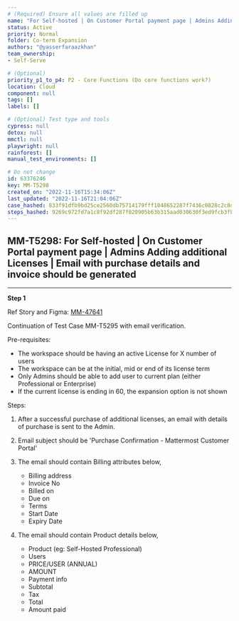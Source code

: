```yaml
---
# (Required) Ensure all values are filled up
name: "For Self-hosted | On Customer Portal payment page | Admins Adding additional Licenses | Email with purchase details and invoice should be generated"
status: Active
priority: Normal
folder: Co-term Expansion
authors: "@yasserfaraazkhan"
team_ownership: 
- Self-Serve

# (Optional)
priority_p1_to_p4: P2 - Core Functions (Do core functions work?)
location: Cloud
component: null
tags: []
labels: []

# (Optional) Test type and tools
cypress: null
detox: null
mmctl: null
playwright: null
rainforest: []
manual_test_environments: []

# Do not change
id: 63376246
key: MM-T5298
created_on: "2022-11-16T15:34:06Z"
last_updated: "2022-11-16T21:04:06Z"
case_hashed: 833f91dfb9bd25ce2560db75714179fff1048652287f7436c0828c2c8dc8926f1dd7b9c2da5fc458586111d30c8327ee
steps_hashed: 9269c972fd7a1c8f92df287f020905b63b315aad030630f3ed9fcb3fb1847e1fa4d201637142aee95c657aeb6e11d464
---
```


<!-- (Auto-generated) Based on frontmatter's "key" and "name" -->

## MM-T5298: For Self-hosted | On Customer Portal payment page | Admins Adding additional Licenses | Email with purchase details and invoice should be generated

---

**Step 1**

Ref Story and Figma: [MM-47641](https://mattermost.atlassian.net/browse/MM-47641)

Continuation of Test Case MM-T5295 with email verification.

Pre-requisites:

- The workspace should be having an active License for X number of users
- The workspace can be at the initial, mid or end of its license term
- Only Admins should be able to add user to current plan (either Professional or Enterprise)
- If the current license is ending in 60, the expansion option is not shown

Steps:

1. After a successful purchase of additional licenses, an email with details of purchase is sent to the Admin.

2. Email subject should be 'Purchase Confirmation - Mattermost Customer Portal'

3. The email should contain Billing attributes below,

   - Billing address
   - Invoice No
   - Billed on
   - Due on
   - Terms
   - Start Date
   - Expiry Date

4. The email should contain Product details below,

   - Product (eg: Self-Hosted Professional)
   - Users
   - PRICE/USER (ANNUAL)
   - AMOUNT
   - Payment info
   - Subtotal
   - Tax
   - Total
   - Amount paid
